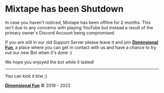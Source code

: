 # Mixtape has been Shutdown

In case you haven't noticed, Mixtape has been offline for 2 months. This isn't due to any concerns with playing YouTube but instead a result of the primary
owner's Discord Account being compromised.

If you are still in our old Support Server please leave it and join [**Dimensional Fun**](https://discord.gg/8R4d8RydT4), a place where you can get in contact with us and have a chance to try out our new Bot when it's done :)

We hope you enjoyed the bot while it lasted!

---

You can kick it btw ;) 

[**Dimensional Fun**](https://dimensional.fun) &copy; 2019 - 2022

<!--

## Warning

As mentioned, the Discord account that owns the verified Mixtape application is compromised. Do NOT interact with it and in case it interacts with you
ignore it and send screenshots in the aforementioned **Dimensional Fun** Discord Server.

Our domain also expires by the end of the month (**Oct. 31, 2022**).

<div>
<img alt="mixtape banner" src="https://i.imgur.com/flq9mmd.png" align="center" />
</div>

---

Mixtape is the perfect discord bot to play your favorite tunes.

## Organization

This is an organization for many of the internal libraries we use, open source or not.  
A few of these are meant for public use so they will get support, and others not so much.

- [**Dimensional Fun #mixtape**](https://discord.gg/rqH4Qdx7qv) A server mainly meant for everything [Dimensional Fun](https://www.dimensional.fun/) but is where Mixtape support is held.

## OSS Forks

We fork a lot of the libraries we use, so to minimize clutter we created a github organization just for our forks.

- [**@mixtape-oss**](https://github.com/mixtape-oss)
--!>
